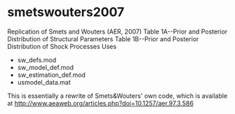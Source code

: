 # smetswouters2007

Replication of Smets and Wouters (AER, 2007)
Table 1A--Prior and Posterior Distribution of Structural Parameters
Table 1B--Prior and Posterior Distribution of Shock Processes
Uses
- sw_defs.mod
- sw_model_def.mod
- sw_estimation_def.mod
- usmodel_data.mat

This is essentially a rewrite of Smets&Wouters' own code, which is available at
http://www.aeaweb.org/articles.php?doi=10.1257/aer.97.3.586